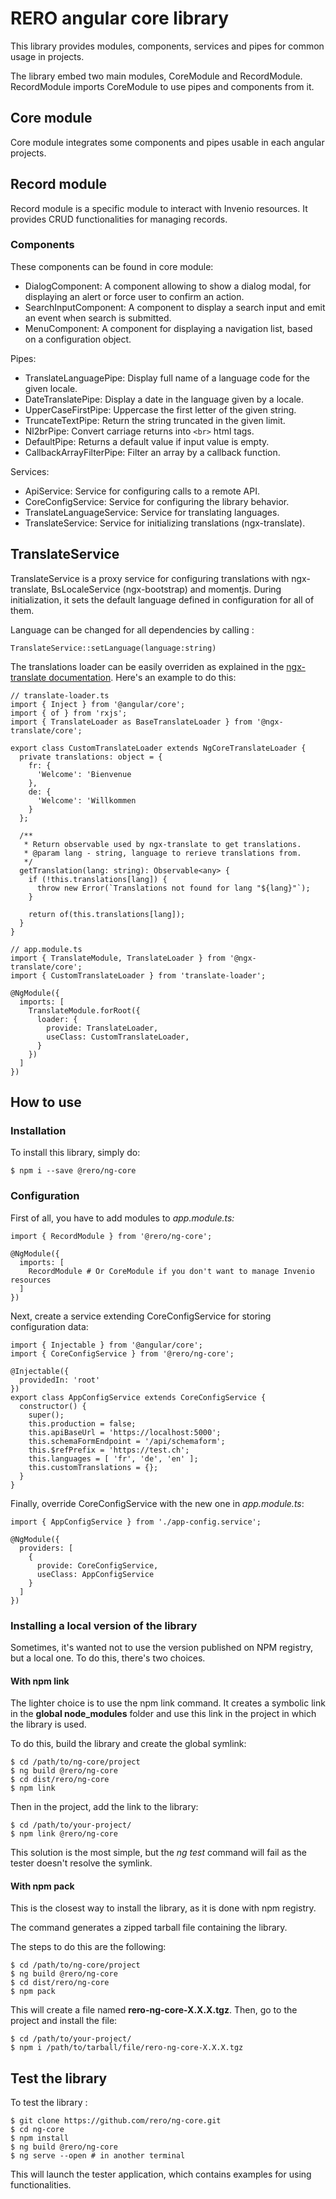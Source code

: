 # RERO angular core library

This library provides modules, components, services and pipes for common usage in projects.

The library embed two main modules, CoreModule and RecordModule. RecordModule imports CoreModule to use pipes and components from it.

## Core module

Core module integrates some components and pipes usable in each angular projects.

## Record module

Record module is a specific module to interact with Invenio resources. It provides CRUD functionalities for managing records.

### Components

These components can be found in core module: 

* DialogComponent: A component allowing to show a dialog modal, for displaying an alert or force user to confirm an action.
* SearchInputComponent: A component to display a search input and emit an event when search is submitted.
* MenuComponent: A component for displaying a navigation list, based on a configuration object.

Pipes: 

* TranslateLanguagePipe: Display full name of a language code for the given locale.
* DateTranslatePipe: Display a date in the language given by a locale.
* UpperCaseFirstPipe: Uppercase the first letter of the given string.
* TruncateTextPipe: Return the string truncated in the given limit.
* Nl2brPipe: Convert carriage returns into `<br>` html tags.
* DefaultPipe: Returns a default value if input value is empty.
* CallbackArrayFilterPipe: Filter an array by a callback function.

Services: 

* ApiService: Service for configuring calls to a remote API.
* CoreConfigService: Service for configuring the library behavior.
* TranslateLanguageService: Service for translating languages.
* TranslateService: Service for initializing translations (ngx-translate).

## TranslateService

TranslateService is a proxy service for configuring translations with ngx-translate, BsLocaleService (ngx-bootstrap) and momentjs. During initialization, it sets the default language defined in configuration for all of them. 

Language can be changed for all dependencies by calling : 

```
TranslateService::setLanguage(language:string)
```

The translations loader can be easily overriden as explained in the [ngx-translate documentation](https://github.com/ngx-translate/core#aot).
Here's an example to do this: 

```
// translate-loader.ts
import { Inject } from '@angular/core';
import { of } from 'rxjs';
import { TranslateLoader as BaseTranslateLoader } from '@ngx-translate/core';

export class CustomTranslateLoader extends NgCoreTranslateLoader {
  private translations: object = {
    fr: {
      'Welcome': 'Bienvenue
    },
    de: {
      'Welcome': 'Willkommen
    }
  };

  /**
   * Return observable used by ngx-translate to get translations.
   * @param lang - string, language to rerieve translations from.
   */
  getTranslation(lang: string): Observable<any> {
    if (!this.translations[lang]) {
      throw new Error(`Translations not found for lang "${lang}"`);
    }
    
    return of(this.translations[lang]);
  }
}

// app.module.ts
import { TranslateModule, TranslateLoader } from '@ngx-translate/core';
import { CustomTranslateLoader } from 'translate-loader';

@NgModule({
  imports: [
    TranslateModule.forRoot({
      loader: {
        provide: TranslateLoader,
        useClass: CustomTranslateLoader,
      }
    })
  ]
})
```


## How to use

### Installation

To install this library, simply do: 

```
$ npm i --save @rero/ng-core
```

### Configuration

First of all, you have to add modules to *app.module.ts:* 

```
import { RecordModule } from '@rero/ng-core';

@NgModule({
  imports: [
    RecordModule # Or CoreModule if you don't want to manage Invenio resources
  ]
})
```

Next, create a service extending CoreConfigService for storing configuration data: 

```
import { Injectable } from '@angular/core';
import { CoreConfigService } from '@rero/ng-core';

@Injectable({
  providedIn: 'root'
})
export class AppConfigService extends CoreConfigService {
  constructor() {
    super();
    this.production = false;
    this.apiBaseUrl = 'https://localhost:5000';
    this.schemaFormEndpoint = '/api/schemaform';
    this.$refPrefix = 'https://test.ch';
    this.languages = [ 'fr', 'de', 'en' ];
    this.customTranslations = {};
  }
}
```

Finally, override CoreConfigService with the new one in *app.module.ts*: 

```
import { AppConfigService } from './app-config.service';

@NgModule({
  providers: [
    {
      provide: CoreConfigService,
      useClass: AppConfigService
    }
  ]
})
```

### Installing a local version of the library

Sometimes, it's wanted not to use the version published on NPM registry, but a local one. To do this, there's two choices.

#### With npm link
The lighter choice is to use the npm link command. It creates a symbolic link in the **global node_modules** folder and use this link in the project in which the library is used.

To do this, build the library and create the global symlink:
```
$ cd /path/to/ng-core/project
$ ng build @rero/ng-core
$ cd dist/rero/ng-core
$ npm link
```

Then in the project, add the link to the library: 
```
$ cd /path/to/your-project/
$ npm link @rero/ng-core
```

This solution is the most simple, but the *ng test* command will fail as the tester doesn't resolve the symlink.

#### With npm pack

This is the closest way to install the library, as it is done with npm registry. 

The command generates a zipped tarball file containing the library.

The steps to do this are the following: 

```
$ cd /path/to/ng-core/project
$ ng build @rero/ng-core
$ cd dist/rero/ng-core
$ npm pack
```

This will create a file named **rero-ng-core-X.X.X.tgz**. Then, go to the project and install the file: 

```
$ cd /path/to/your-project/
$ npm i /path/to/tarball/file/rero-ng-core-X.X.X.tgz
```

## Test the library

To test the library : 

```
$ git clone https://github.com/rero/ng-core.git
$ cd ng-core
$ npm install
$ ng build @rero/ng-core
$ ng serve --open # in another terminal
```

This will launch the tester application, which contains examples for using functionalities.
